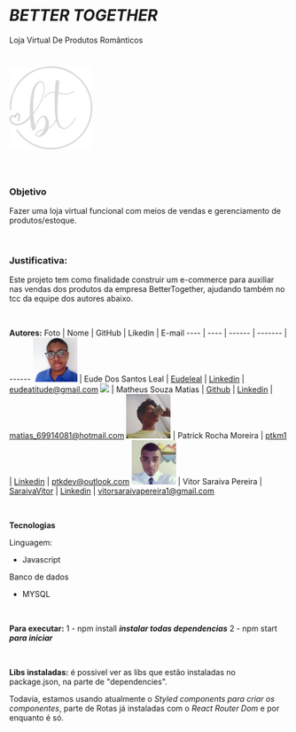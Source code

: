 #
# *BETTER TOGETHER*
Loja Virtual De Produtos Românticos

# <img src="src/assets/logo.svg" width="150px" />

<br>

### **Objetivo**
Fazer uma loja virtual funcional com meios de vendas e gerenciamento de produtos/estoque.

<br>

### **Justificativa:**
 Este projeto tem como finalidade construir um e-commerce para auxiliar nas vendas dos produtos da empresa BetterTogether,
 ajudando também no tcc da equipe dos autores abaixo.

 <br>

 **Autores:**
Foto | Nome | GitHub | Likedin | E-mail
---- | ---- | ------ | ------- | ------
<img src="Doc/EudeLeal.jpg" width="80px"> | Eude Dos Santos Leal | [Eudeleal](https://github.com/eudeleal) | [Linkedin](https://www.linkedin.com/in/eude-leal-0223931ab/) | eudeatitude@gmail.com
<img src="https://avatars1.githubusercontent.com/u/65677371?s=460&u=871413d3972d74aa0b205f064b718f79f8d48c00&v=4" width="80px"> | Matheus Souza Matias | [Github](https://github.com/matias96321) | [Linkedin](https://www.linkedin.com/in/matheus-matias-011bb5197/) | matias_69914081@hotmail.com
<img src="Doc/PatrickRocha.png" width="80px"> | Patrick Rocha Moreira | [ptkm1](https://github.com/ptkm1) | [Linkedin](https://www.linkedin.com/in/ptkm1/) | ptkdev@outlook.com
<img src="Doc/SaraivaVitor.jpg" width="80px"> | Vitor Saraiva Pereira | [SaraivaVitor](https://github.com/SaraivaVitor) | [Linkedin](https://www.linkedin.com/in/vitor-pereira-799a421ab) | vitorsaraivapereira1@gmail.com

<br>

**Tecnologias**

Linguagem:

- Javascript


Banco de dados

- MYSQL

<br>

**Para executar:**
1 - npm install ***instalar todas dependencias***
2 - npm start ***para iniciar***

<br>

**Libs instaladas:**
é possivel ver as libs que estão instaladas no package.json, na parte de "dependencies".

Todavia, estamos usando atualmente o *Styled components para criar os componentes*, parte de Rotas já instaladas com o *React Router Dom* e por enquanto é só.
